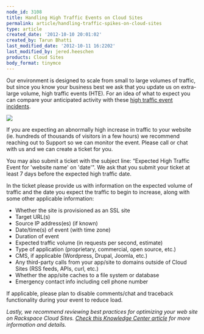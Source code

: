 ```yaml
---
node_id: 3108
title: Handling High Traffic Events on Cloud Sites
permalink: article/handling-traffic-spikes-on-cloud-sites
type: article
created_date: '2012-10-10 20:01:02'
created_by: Tarun Bhatti
last_modified_date: '2012-10-11 16:2202'
last_modified_by: jered.heeschen
products: Cloud Sites
body_format: tinymce
---
```


Our environment is designed to scale from small to large volumes of
traffic, but since you know your business best we ask that you update us
on extra-large volume, high traffic events (HTE). For an idea of what to
expect you can compare your anticipated activity with these [high
traffic event
incidents](http://www.rackspace.com/blog/tag/high-traffic-events-hte/ "high traffic events").

![](http://www.rackspace.com/knowledge_center/sites/default/files/field/image/traffic-spike.png)

If you are expecting an abnormally high increase in traffic to your
website (ie. hundreds of thousands of visitors in a few hours) we
recommend reaching out to Support so we can monitor the event. Please
call or chat with us and we can create a ticket for you.

You may also submit a ticket with the subject line: &ldquo;Expected High
Traffic Event for 'website name' on 'date'". We ask that you submit your
ticket at least 7 days before the expected high traffic date.

In the ticket please provide us with information on the expected volume
of traffic and the date you expect the traffic to begin to increase,
along with some other applicable information:

-   Whether the site is provisioned as an SSL site
-   Target URL(s)
-   Source IP address(es) (if known)
-   Date/time(s) of event (with time zone)
-   Duration of event
-   Expected traffic volume (in requests per second, estimate)
-   Type of application (proprietary, commercial, open source, etc.)
-   CMS, if applicable (Wordpress, Drupal, Joomla, etc.)
-   Any third-party calls from your app/site to domains outside of Cloud
    Sites (RSS feeds, APIs, curl, etc.)
-   Whether the app/site caches to a file system or database
-   Emergency contact info including cell phone number

If applicable, please plan to disable comments/chat and traceback
functionality during your event to reduce load.

*Lastly, we recommend reviewing best practices for optimizing your web
site on Rackspace Cloud Sites. [Check this Knowledge Center
article](http://www.rackspace.com/knowledge_center/article/how-do-i-optimize-my-website-on-cloud-sites "Check out this Knowledge Center article") for
more information and details.*

